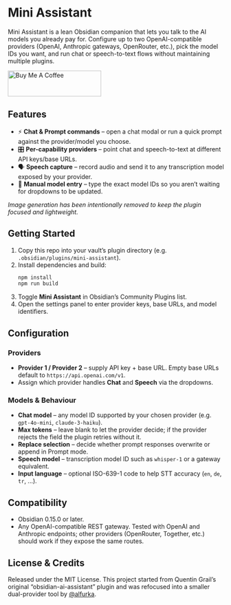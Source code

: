 # Mini Assistant

Mini Assistant is a lean Obsidian companion that lets you talk to the AI models you already pay for. Configure up to two OpenAI-compatible providers (OpenAI, Anthropic gateways, OpenRouter, etc.), pick the model IDs you want, and run chat or speech-to-text flows without maintaining multiple plugins.

<a href="https://www.buymeacoffee.com/alfurkat" target="_blank"><img src="https://cdn.buymeacoffee.com/buttons/v2/default-yellow.png" alt="Buy Me A Coffee" style="height: 60px !important;width: 217px !important;"></a>

## Features

- ⚡ **Chat & Prompt commands** – open a chat modal or run a quick prompt against the provider/model you choose.
- 🎛 **Per-capability providers** – point chat and speech-to-text at different API keys/base URLs.
- 🗣 **Speech capture** – record audio and send it to any transcription model exposed by your provider.
- 📝 **Manual model entry** – type the exact model IDs so you aren’t waiting for dropdowns to be updated.

_Image generation has been intentionally removed to keep the plugin focused and lightweight._

## Getting Started

1. Copy this repo into your vault’s plugin directory (e.g. `.obsidian/plugins/mini-assistant`).
2. Install dependencies and build:
   ```bash
   npm install
   npm run build
   ```
3. Toggle **Mini Assistant** in Obsidian’s Community Plugins list.
4. Open the settings panel to enter provider keys, base URLs, and model identifiers.

## Configuration

### Providers
- **Provider 1 / Provider 2** – supply API key + base URL. Empty base URLs default to `https://api.openai.com/v1`.
- Assign which provider handles **Chat** and **Speech** via the dropdowns.

### Models & Behaviour
- **Chat model** – any model ID supported by your chosen provider (e.g. `gpt-4o-mini`, `claude-3-haiku`).
- **Max tokens** – leave blank to let the provider decide; if the provider rejects the field the plugin retries without it.
- **Replace selection** – decide whether prompt responses overwrite or append in Prompt mode.
- **Speech model** – transcription model ID such as `whisper-1` or a gateway equivalent.
- **Input language** – optional ISO-639-1 code to help STT accuracy (`en`, `de`, `tr`, ...).

## Compatibility

- Obsidian 0.15.0 or later.
- Any OpenAI-compatible REST gateway. Tested with OpenAI and Anthropic endpoints; other providers (OpenRouter, Together, etc.) should work if they expose the same routes.

## License & Credits

Released under the MIT License. This project started from Quentin Grail’s original “obsidian-ai-assistant” plugin and was refocused into a smaller dual-provider tool by [@alfurka](https://github.com/alfurka).
